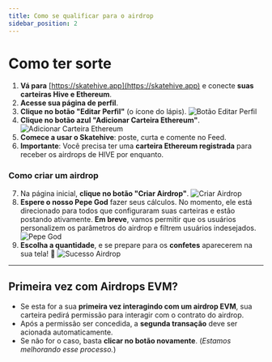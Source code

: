 ```yaml
---
title: Como se qualificar para o airdrop
sidebar_position: 2
---
```


# Como ter sorte

1. **Vá para** [https://skatehive.app](https://skatehive.app) e conecte **suas carteiras Hive e Ethereum**.
2. **Acesse sua página de perfil**.
3. **Clique no botão "Editar Perfil"** (o ícone do lápis).
   ![Botão Editar Perfil](../../src/assets/tuto-airdrop/1.png)
4. **Clique no botão azul "Adicionar Carteira Ethereum"**.
   ![Adicionar Carteira Ethereum](../../src/assets/tuto-airdrop/2.png)
5. **Comece a usar o Skatehive**: poste, curta e comente no Feed.
6. **Importante**: Você precisa ter uma **carteira Ethereum registrada** para receber os airdrops de HIVE por enquanto.

### Como criar um airdrop

7. Na página inicial, **clique no botão "Criar Airdrop"**.
   ![Criar Airdrop](../../src/assets/tuto-airdrop/3.png)
8. **Espere o nosso Pepe God** fazer seus cálculos. No momento, ele está direcionado para todos que configuraram suas carteiras e estão postando ativamente. **Em breve**, vamos permitir que os usuários personalizem os parâmetros do airdrop e filtrem usuários indesejados.
   ![Pepe God](../../src/assets/tuto-airdrop/4.png)
9. **Escolha a quantidade**, e se prepare para os **confetes** aparecerem na sua tela! 🎉
   ![Sucesso Airdrop](../../src/assets/tuto-airdrop/5.png)

---

## Primeira vez com Airdrops EVM?

- Se esta for a sua **primeira vez interagindo com um airdrop EVM**, sua carteira pedirá permissão para interagir com o contrato do airdrop.
- Após a permissão ser concedida, a **segunda transação** deve ser acionada automaticamente.
- Se não for o caso, basta **clicar no botão novamente**. (*Estamos melhorando esse processo.*)
